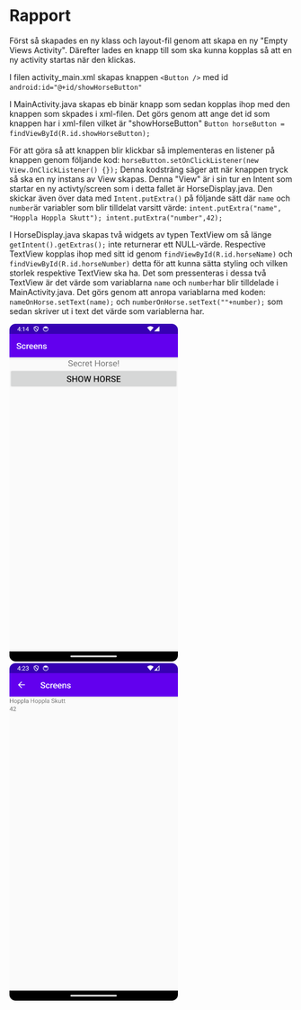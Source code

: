 
# Rapport

Först så skapades en ny klass och layout-fil genom att skapa en ny "Empty Views Activity".
Därefter lades en knapp till som ska kunna kopplas så att en ny activity startas när den klickas.

I filen activity_main.xml skapas knappen `<Button />` med id `android:id="@+id/showHorseButton"`

I MainActivity.java skapas eb binär knapp som sedan kopplas ihop med den knappen som skpades 
i xml-filen. Det görs genom att ange det id som knappen har i xml-filen vilket är "showHorseButton"
`Button horseButton = findViewById(R.id.showHorseButton);`

För att göra så att knappen blir klickbar så implementeras en listener på knappen genom följande kod:
`horseButton.setOnClickListener(new View.OnClickListener() {});`
Denna kodsträng säger att när knappen tryck så ska en ny instans av View skapas. Denna "View" är
i sin tur en Intent som startar en ny activty/screen som i detta fallet är HorseDisplay.java. Den skickar
även över data med `Intent.putExtra()` på följande sätt där `name` och `number`är variabler som blir
tilldelat varsitt värde:
`intent.putExtra("name", "Hoppla Hoppla Skutt");
intent.putExtra("number",42);`

I HorseDisplay.java skapas två widgets av typen TextView om så länge `getIntent().getExtras();` inte 
returnerar ett NULL-värde. Respective TextView kopplas ihop med sitt id genom 
`findViewById(R.id.horseName)` och `findViewById(R.id.horseNumber)` detta för att kunna sätta styling
och vilken storlek respektive TextView ska ha. Det som pressenteras i dessa två TextView är
det värde som variablarna `name` och `number`har blir tilldelade i MainActivity.java. Det görs genom
att anropa variablarna med koden: `nameOnHorse.setText(name);` och `numberOnHorse.setText(""+number);`
som sedan skriver ut i text det värde som variablerna har.

<img src="screen1.png" alt="Screen1" style="width:300px;height:600px;"> <img src="screen2.png" alt="Screen2" style="width:300px;height:600px;">
